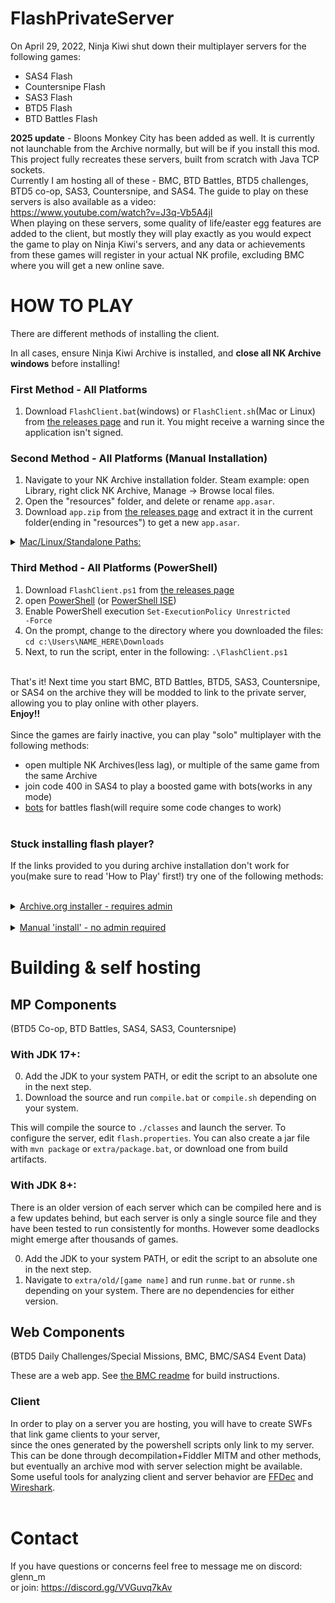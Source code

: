# FlashPrivateServer
On April 29, 2022, Ninja Kiwi shut down their multiplayer servers for the following games:<br>
- SAS4 Flash
- Countersnipe Flash
- SAS3 Flash
- BTD5 Flash
- BTD Battles Flash

**2025 update** - Bloons Monkey City has been added as well. It is currently not launchable from the Archive normally, but will be if you install this mod.
This project fully recreates these servers, built from scratch with Java TCP sockets.<br>
Currently I am hosting all of these - BMC, BTD Battles, BTD5 challenges, BTD5 co-op, SAS3, Countersnipe, and SAS4. The guide to play on these servers is also available as a video: <br>https://www.youtube.com/watch?v=J3q-Vb5A4jI<br>
When playing on these servers, some quality of life/easter egg features are added to the client, but mostly they will play exactly as you would expect the game to play on Ninja Kiwi's servers, and any data or achievements from these games will register in your actual NK profile, excluding BMC where you will get a new online save.<br>

# HOW TO PLAY
There are different methods of installing the client. 

In all cases, ensure Ninja Kiwi Archive is installed, and **close all NK Archive windows** before installing!

### First Method - All Platforms

1) Download <code>FlashClient.bat</code>(windows) or <code>FlashClient.sh</code>(Mac or Linux) from [the releases page](https://github.com/GlennnM/FlashPrivateServer/releases/latest) and run it. You might receive a warning since the application isn't signed.


### Second Method - All Platforms (Manual Installation)

1) Navigate to your NK Archive installation folder. Steam example: open Library, right click NK Archive, Manage -> Browse local files.
2) Open the "resources" folder, and delete or rename <code>app.asar</code>.
3) Download <code>app.zip</code> from [the releases page](https://github.com/GlennnM/FlashPrivateServer/releases/latest) and extract it in the current folder(ending in "resources") to get a new <code>app.asar</code>.
<details> 
  <summary><ins>Mac/Linux/Standalone Paths:</ins></summary>
 - Standalone Windows - Current User <code>"%LOCALAPPDATA%\Programs\Ninja Kiwi Archive\resources"</code><br>
 - Standalone Windows - All Users <code>"%PROGRAMFILES%\Ninja Kiwi\Ninja Kiwi Archive\resources"</code><br>
 - Mac Steam <code>"$HOME/Library/Application Support/Steam/steamapps/common/Ninja Kiwi Archive/resources"</code><br>
 - Mac Standalone <code>"/Applications/Ninja Kiwi Archive"*".app/Contents/Resources"</code><br>
 - Linux Steam <code>"$HOME/.steam/steam/steamapps/common/Ninja Kiwi Archive"</code><br>
 - Linux Steam 2 <code>"$HOME/.local/share/Steam/steamapps/common/Ninja Kiwi Archive"</code><br>
 - Linux Proton <code>"$HOME/.steam/steam/steamapps/compatdata/1275350/pfx/drive_c/Program Files (x86)/Steam/steamapps/common/Ninja Kiwi Archive"</code><br>
  </details>
  
### Third Method - All Platforms (PowerShell)

1) Download <code>FlashClient.ps1</code> from [the releases page](https://github.com/GlennnM/FlashPrivateServer/releases/latest)
2) open [PowerShell](https://docs.microsoft.com/en-us/powershell/scripting/overview?view=powershell-5.1) (or [PowerShell ISE](https://docs.microsoft.com/en-us/powershell/scripting/windows-powershell/ise/introducing-the-windows-powershell-ise?view=powershell-7))
3) Enable PowerShell execution
<code>Set-ExecutionPolicy Unrestricted -Force</code>
4) On the prompt, change to the directory where you downloaded the files:
  `cd c:\Users\NAME_HERE\Downloads`
5) Next, to run the script, enter in the following:
  `.\FlashClient.ps1`


<br>That's it! Next time you start BMC, BTD Battles, BTD5, SAS3, Countersnipe, or SAS4 on the archive they will be modded to link to the private server, allowing you to play online with other players.<br><b>Enjoy!!</b><br>
<br>Since the games are fairly inactive, you can play "solo" multiplayer with the following methods:<br>
- open multiple NK Archives(less lag), or multiple of the same game from the same Archive<br>
- join code 400 in SAS4 to play a boosted game with bots(works in any mode)<br>
- <a href = https://github.com/Kinnay/Bloons-Terminator>bots</a> for battles flash(will require some code changes to work)<br><br>

### Stuck installing flash player?
If the links provided to you during archive installation don't work for you(make sure to read 'How to Play' first!) try one of the following methods:
&nbsp;&nbsp;&nbsp;&nbsp;<details><summary><ins>Archive.org installer - requires admin</ins></summary> <a href=https://archive.org/download/flashplayerarchivedversions2/333/fp_29.0.0.171_archive.zip>https://archive.org/download/flashplayerarchivedversions2/333/fp_29.0.0.171_archive.zip</a><br>
&nbsp;&nbsp;&nbsp;&nbsp;1. extract the zip file from the link above<br>
&nbsp;&nbsp;&nbsp;&nbsp;2. run the correct installer(most likely winpep something)<br>
&nbsp;&nbsp;&nbsp;&nbsp;3. Restart the archive and it should load!<br></details>
&nbsp;&nbsp;&nbsp;&nbsp;<details><summary><ins>Manual 'install' - no admin required</ins><br></summary>
&nbsp;&nbsp;&nbsp;&nbsp;1. download "pepflashplayer.dll" for your system(just search for it on google)<br>
<details>
    &nbsp;&nbsp;&nbsp;&nbsp;<summary>How to verify a .dll from the internet is legit<br></summary>
    &nbsp;&nbsp;&nbsp;&nbsp;1. right click on pepflashplayer.dll(the one extracted from the zip, not the zip itself) and click 'Properties'<br>
    &nbsp;&nbsp;&nbsp;&nbsp;2. click the 'Digital Signatures' tab(if it isn't there don't trust the file)<br>
    &nbsp;&nbsp;&nbsp;&nbsp;3. ensure there is a valid signature from 'Adobe Systens Incorporated'.
   
</details>
&nbsp;&nbsp;&nbsp;&nbsp;2. navigate to %appdata%/Ninja Kiwi Archive/ in file explorer<br>
&nbsp;&nbsp;&nbsp;&nbsp;3. open the folder there named "flash"(create it if it didn't exist)<br>
&nbsp;&nbsp;&nbsp;&nbsp;4. delete anything there previously<br>
&nbsp;&nbsp;&nbsp;&nbsp;5. create a folder called "system"<br>
&nbsp;&nbsp;&nbsp;&nbsp;6. paste the pepflashplayer.dll there<br>
&nbsp;&nbsp;&nbsp;&nbsp;7. restart the archive and it should load!<br>
</details></details>

# Building & self hosting

## MP Components
(BTD5 Co-op, BTD Battles, SAS4, SAS3, Countersnipe)
### With JDK 17+:
0. Add the JDK to your system PATH, or edit the script to an absolute one in the next step.<br>
1. Download the source and run <code>compile.bat</code> or <code>compile.sh</code> depending on your system.

This will compile the source to <code>./classes</code> and launch the server.
To configure the server, edit <code>flash.properties</code>.
You can also create a jar file with <code>mvn package</code> or <code>extra/package.bat</code>, or download one from build artifacts.

### With JDK 8+:
There is an older version of each server which can be compiled here and is a few updates behind, but each server is only a single source file and they have been tested to run consistently for months. However some deadlocks might emerge after thousands of games.

0. Add the JDK to your system PATH, or edit the script to an absolute one in the next step.
1. Navigate to <code>extra/old/[game name]</code> and run <code>runme.bat</code> or <code>runme.sh</code> depending on your system. 
There are no dependencies for either version.

## Web Components
(BTD5 Daily Challenges/Special Missions, BMC, BMC/SAS4 Event Data)

These are a web app. See <a href="https://github.com/GlennnM/FlashPrivateServer/tree/main/bmc#README">the BMC readme</a> for build instructions.<br>

### Client
In order to play on a server you are hosting, you will have to create SWFs that link game clients to your server,<br>
since the ones generated by the powershell scripts only link to my server.<br>
This can be done through decompilation+Fiddler MITM and other methods, but eventually an archive mod with server selection might be available.<br>
Some useful tools for analyzing client and server behavior are <a href=https://github.com/jindrapetrik/jpexs-decompiler>FFDec</a> and <a href=https://www.wireshark.org/download.html>Wireshark</a>. <br>
<br>

# Contact
If you have questions or concerns feel free to message me on discord: glenn_m<br>
or join: <a href=https://discord.gg/VVGuvq7kAv>https://discord.gg/VVGuvq7kAv</a><br><br>
